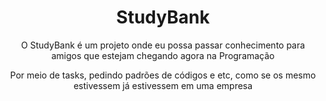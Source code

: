 <h1 align="center">StudyBank</h1>
<p align="center">O StudyBank é um projeto onde eu possa passar conhecimento para amigos que estejam chegando agora na Programação</p>
<p align="center">Por meio de tasks, pedindo padrões de códigos e etc, como se os mesmo estivessem já estivessem em uma empresa</p>
